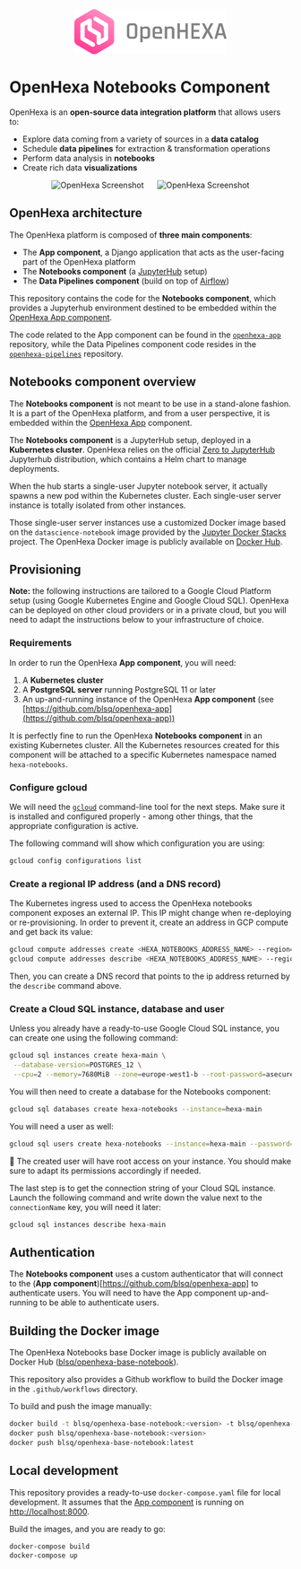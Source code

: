 <div align="center">
   <img alt="OpenHexa Logo" src="https://raw.githubusercontent.com/BLSQ/openhexa-app/main/hexa/static/img/logo/logo_with_text_grey.svg" height="80">
</div>

OpenHexa Notebooks Component
============================

OpenHexa is an **open-source data integration platform** that allows users to:

- Explore data coming from a variety of sources in a **data catalog**
- Schedule **data pipelines** for extraction & transformation operations
- Perform data analysis in **notebooks**
- Create rich data **visualizations**

<div align="center">
   <img alt="OpenHexa Screenshot" src="https://test.openhexa.org/img/screenshot_catalog.png" hspace="10" height="150">
   <img alt="OpenHexa Screenshot" src="https://test.openhexa.org/img/screenshot_notebook.png" hspace="10" height="150">
</div>

OpenHexa architecture
---------------------

The OpenHexa platform is composed of **three main components**:

- The **App component**, a Django application that acts as the user-facing part of the OpenHexa platform
- The **Notebooks component** (a [JupyterHub](https://jupyter.org/hub) setup)
- The **Data Pipelines component** (build on top of [Airflow](https://airflow.apache.org/))

This repository contains the code for the **Notebooks component**, which provides a Jupyterhub environment destined to 
be embedded within the [OpenHexa App component](https://github.com/blsq/openhexa-app).

The code related to the App component can be found in the
[`openhexa-app`](https://github.com/blsq/openhexa-app) repository, while the Data Pipelines component code resides in
the [`openhexa-pipelines`](https://github.com/blsq/openhexa-pipelines) repository.

Notebooks component overview
----------------------------

The **Notebooks component** is not meant to be use in a stand-alone fashion. It is a part of the OpenHexa platform, and
from a user perspective, it is embedded within the [OpenHexa App](https://github.com/BLSQ/openhexa-app) component.

The **Notebooks component** is a JupyterHub setup, deployed in a **Kubernetes cluster**. OpenHexa relies on the official
[Zero to JupyterHub](https://zero-to-jupyterhub.readthedocs.io/) Jupyterhub distribution, which contains a Helm chart
to manage deployments.

When the hub starts a single-user Jupyter notebook server, it actually spawns a new pod within the Kubernetes cluster. 
Each single-user server instance is totally isolated from other instances.

Those single-user server instances use a customized Docker image based on the `datascience-notebook` image provided by
the [Jupyter Docker Stacks](https://github.com/jupyter/docker-stacks) project. The OpenHexa Docker image is publicly 
available on [Docker Hub](https://hub.docker.com/r/blsq/openhexa-jupyuter).

Provisioning
------------

**Note:** the following instructions are tailored to a Google Cloud Platform setup (using Google Kubernetes Engine and
Google Cloud SQL). OpenHexa can be deployed on other cloud providers or in a private cloud, but you will need to adapt
the instructions below to your infrastructure of choice.

### Requirements

In order to run the OpenHexa **App component**, you will need:

1. A **Kubernetes cluster**
1. A **PostgreSQL server** running PostgreSQL 11 or later
1. An up-and-running instance of the OpenHexa **App component** (see 
   [https://github.com/blsq/openhexa-app](https://github.com/blsq/openhexa-app))

It is perfectly fine to run the OpenHexa **Notebooks component** in an existing Kubernetes cluster. All the Kubernetes
resources created for this component will be attached to a specific Kubernetes namespace named `hexa-notebooks`.

### Configure gcloud

We will need the [`gcloud`](https://cloud.google.com/sdk/gcloud) command-line tool for the next steps. Make sure it is
installed and configured properly - among other things, that the appropriate configuration is active.

The following command will show which configuration you are using:

```bash
gcloud config configurations list
```

### Create a regional IP address (and a DNS record)

The Kubernetes ingress used to access the OpenHexa notebooks component exposes an external IP. This IP might change 
when re-deploying or re-provisioning. In order to prevent it, create an address in GCP compute and get back its value:

```bash
gcloud compute addresses create <HEXA_NOTEBOOKS_ADDRESS_NAME> --region=europe-west1
gcloud compute addresses describe <HEXA_NOTEBOOKS_ADDRESS_NAME> --region=europe-west1
```

Then, you can create a DNS record that points to the ip address returned by the `describe` command above.

### Create a Cloud SQL instance, database and user

Unless you already have a ready-to-use Google Cloud SQL instance, you can create one using the following command:

```bash
gcloud sql instances create hexa-main \
 --database-version=POSTGRES_12 \
 --cpu=2 --memory=7680MiB --zone=europe-west1-b --root-password=asecurepassword
```

You will then need to create a database for the Notebooks component:

```bash
gcloud sql databases create hexa-notebooks --instance=hexa-main
```

You will need a user as well:

```bash
gcloud sql users create hexa-notebooks --instance=hexa-main --password=asecurepassword
```

🚨 The created user will have root access on your instance. You should make sure to adapt its permissions accordingly if
needed.

The last step is to get the connection string of your Cloud SQL instance. Launch the following command and write down
the value next to the `connectionName` key, you will need it later:

```bash
gcloud sql instances describe hexa-main
```

Authentication
--------------

The **Notebooks component** uses a custom authenticator that will connect to the 
(**App component**)[https://github.com/blsq/openhexa-app] to authenticate users. You will need to have the App 
component up-and-running to be able to authenticate users.

Building the Docker image
-------------------------

The OpenHexa Notebooks base Docker image is publicly available on Docker Hub
([blsq/openhexa-base-notebook](https://hub.docker.com/r/blsq/openhexa-base-notebook)).

This repository also provides a Github workflow to build the Docker image in the `.github/workflows` directory.

To build and push the image manually:

```bash
docker build -t blsq/openhexa-base-notebook:<version> -t blsq/openhexa-base-notebook:latest jupyter
docker push blsq/openhexa-base-notebook:<version>
docker push blsq/openhexa-base-notebook:latest
```

Local development
-----------------

This repository provides a ready-to-use `docker-compose.yaml` file for local development. It assumes that the 
[App component](https://github.com/blsq/openhexa-app) is running on [http://localhost:8000](http://localhost:8000).

Build the images, and you are ready to go:

```bash
docker-compose build
docker-compose up
```